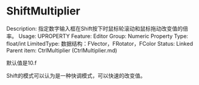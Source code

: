 # ShiftMultiplier

Description: 指定数字输入框在Shift按下时鼠标轮滚动和鼠标拖动改变值的倍率。
Usage: UPROPERTY
Feature: Editor
Group: Numeric Property
Type: float/int
LimitedType: 数据结构：FVector，FRotator，FColor
Status: Linked
Parent item: CtrlMultiplier (CtrlMultiplier.md)

默认值是10.f

Shift的模式可以认为是一种快调模式，可以快速的改变值。